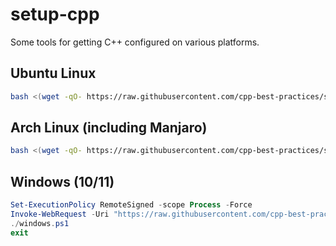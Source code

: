 # setup-cpp
Some tools for getting C++ configured on various platforms.

## Ubuntu Linux

```sh
bash <(wget -qO- https://raw.githubusercontent.com/cpp-best-practices/setup-cpp/main/ubuntu.sh)
```

## Arch Linux (including Manjaro)

```sh
bash <(wget -qO- https://raw.githubusercontent.com/cpp-best-practices/setup-cpp/main/arch-manjaro.sh)
```

## Windows (10/11)

```powershell
Set-ExecutionPolicy RemoteSigned -scope Process -Force
Invoke-WebRequest -Uri "https://raw.githubusercontent.com/cpp-best-practices/setup-cpp/main/windows.ps1" -OutFile $pwd/windows.ps1
./windows.ps1
exit
```

